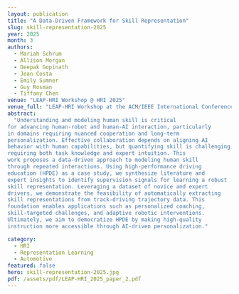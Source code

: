 ```yaml
---
layout: publication
title: "A Data-Driven Framework for Skill Representation"
slug: skill-representation-2025
year: 2025
month: 3
authors:
  - Mariah Schrum
  - Allison Morgan
  - Deepak Gopinath
  - Jean Costa
  - Emily Sumner
  - Guy Rosman
  - Tiffany Chen
venue: "LEAP-HRI Workshop @ HRI 2025"
venue_full: "LEAP-HRI Workshop at the ACM/IEEE International Conference on Human-Robot Interaction (HRI 2025)"
abstract: 
  "Understanding and modeling human skill is critical
for advancing human-robot and human-AI interaction, particularly
in domains requiring nuanced cooperation and long-term
personalization. Effective collaboration depends on aligning AI
behavior with human capabilities, but quantifying skill is challenging,
requiring both task knowledge and expert intuition. This
work proposes a data-driven approach to modeling human skill
through repeated interactions. Using high-performance driving
education (HPDE) as a case study, we synthesize literature and
expert insights to identify supervision signals for learning a robust
skill representation. Leveraging a dataset of novice and expert
drivers, we demonstrate the feasibility of automatically extracting
skill representations from track-driving trajectory data. This
foundation enables applications such as personalized coaching,
skill-targeted challenges, and adaptive robotic interventions.
Ultimately, we aim to democratize HPDE by making high-quality
instruction more accessible through AI-driven personalization."

category:
  - HRI
  - Representation Learning
  - Automotive
featured: false
hero: skill-representation-2025.jpg
pdf: /assets/pdf/LEAP-HRI_2025_paper_2.pdf
---
```



